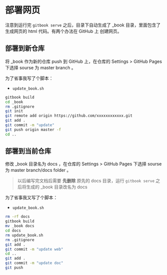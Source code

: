 # 部署网页

注意到运行完 `gitbook serve` 之后，目录下自动生成了 \_book 目录，里面包含了生成网页的 html 代码。有两个办法在 GitHub 上 创建网页。

## 部署到新仓库

将 \_book 作为新的仓库 push 到 GitHub 上，在仓库的 Settings > GitHub Pages 下选择 sourse 为 master branch 。

为了省事我写了个脚本：

- `update_book.sh`

```sh
gitbook build
cd _book
rm .gitignore
git init
git remote add origin https://github.com/xxxxxxxxxxxx.git
git add .
git commit -m "update"
git push origin master -f
cd ..
```

## 部署到当前仓库

修改 \_book 目录名为 docs ，在仓库的 Settings > GitHub Pages 下选择 sourse 为 master branch/docs folder 。

> 以后编写完文档后需要 **先删除** 原先的 docs 目录，运行 `gitbook serve` 之后将生成的 \_book 目录改名为 docs

为了省事我又写了个脚本：

- `update_book.sh`

```sh
rm -rf docs
gitbook build
mv _book docs
cd docs
rm update_book.sh
rm .gitignore
git add .
git commit -m "update web"
cd ..
git add .
git commit -m "update doc"
git push
```
